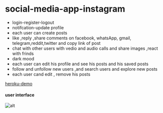 # social-media-app-instagram

  * login-register-logout
  * notifcation-update profile
  * each user can create posts 
  * like ,reply ,share comments on facebook, whatsApp, gmail, telegram,reddit,twitter and copy link of post
  * chat with other users with vedio and audio calls and share images ,react with frinds
  * dark mood
  * each user can edit his profile and see his posts and his saved posts
  * follow and unfollow new users ,and search users and explore new posts
  * each user cand edit , remove his posts

 [heroku-demo](https://instagram-clone-32.herokuapp.com/)


#### user interface 

![alt](https://res.cloudinary.com/djamk74m7/image/upload/v1641458287/ecommerce/screencapture-instagram-clone-32-herokuapp-2022-01-06-10_36_00_kcnoui.jpg)
